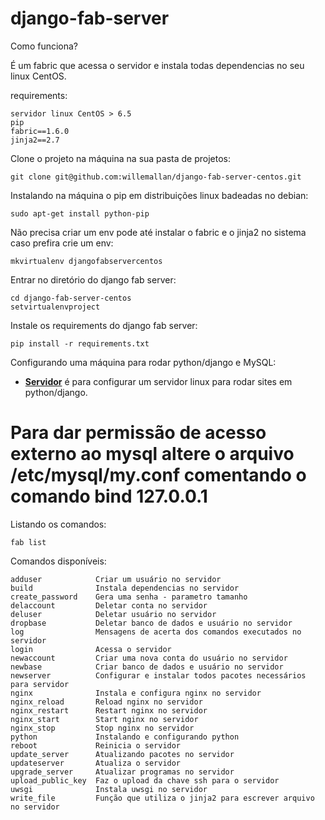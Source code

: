 django-fab-server
=================

Como funciona?

<p>É um fabric que acessa o servidor e instala todas dependencias no seu linux CentOS.</p>

requirements:

    servidor linux CentOS > 6.5
    pip
    fabric==1.6.0
    jinja2==2.7


Clone o projeto na máquina na sua pasta de projetos:

    git clone git@github.com:willemallan/django-fab-server-centos.git


Instalando na máquina o pip em distribuições linux badeadas no debian:

    sudo apt-get install python-pip


Não precisa criar um env pode até instalar o fabric e o jinja2 no sistema caso prefira crie um env:

    mkvirtualenv djangofabservercentos

Entrar no diretório do django fab server:

    cd django-fab-server-centos
    setvirtualenvproject


Instale os requirements do django fab server:

    pip install -r requirements.txt


Configurando uma máquina para rodar python/django e MySQL:

<ul>
    <li>
        <a href="html/NEWSERVER.md"><b>Servidor</b></a> é para configurar um servidor linux para rodar sites em python/django.
    </li>
</ul>


# Para dar permissão de acesso externo ao mysql altere o arquivo /etc/mysql/my.conf comentando o comando bind 127.0.0.1


Listando os comandos:

    fab list

Comandos disponíveis:

    adduser            Criar um usuário no servidor
    build              Instala dependencias no servidor
    create_password    Gera uma senha - parametro tamanho
    delaccount         Deletar conta no servidor
    deluser            Deletar usuário no servidor
    dropbase           Deletar banco de dados e usuário no servidor
    log                Mensagens de acerta dos comandos executados no servidor
    login              Acessa o servidor
    newaccount         Criar uma nova conta do usuário no servidor
    newbase            Criar banco de dados e usuário no servidor
    newserver          Configurar e instalar todos pacotes necessários para servidor
    nginx              Instala e configura nginx no servidor
    nginx_reload       Reload nginx no servidor
    nginx_restart      Restart nginx no servidor
    nginx_start        Start nginx no servidor
    nginx_stop         Stop nginx no servidor
    python             Instalando e configurando python
    reboot             Reinicia o servidor
    update_server      Atualizando pacotes no servidor
    updateserver       Atualiza o servidor
    upgrade_server     Atualizar programas no servidor
    upload_public_key  Faz o upload da chave ssh para o servidor
    uwsgi              Instala uwsgi no servidor
    write_file         Função que utiliza o jinja2 para escrever arquivo no servidor